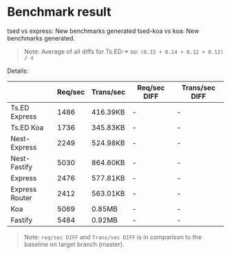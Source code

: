 # Benchmark result

tsed vs express: New benchmarks generated
tsed-koa vs koa: New benchmarks generated.

> Note: 
> Average of all diffs for Ts.ED-* so: `(0.15 + 0.14 + 0.12 + 0.12) / 4`

Details:

|                | Req/sec | Trans/sec | Req/sec DIFF | Trans/sec DIFF |
| -------------- | ------- | --------- | ------------ | -------------- |
| Ts.ED Express  | 1486    | 416.39KB  | -            | -              |
| Ts.ED Koa      | 1736    | 345.83KB  | -            | -              |
| Nest-Express   | 2249    | 524.98KB  | -            | -              |
| Nest-Fastify   | 5030    | 864.60KB  | -            | -              |
| Express        | 2476    | 577.81KB  | -            | -              |
| Express Router | 2412    | 563.01KB  | -            | -              |
| Koa            | 5069    | 0.85MB    | -            | -              |
| Fastify        | 5484    | 0.92MB    | -            | -              |

> Note:
> `req/sec DIFF` and `Trans/sec DIFF` is in comparison to the baseline on target branch (master).
